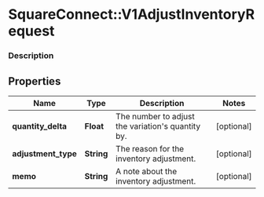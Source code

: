 # SquareConnect::V1AdjustInventoryRequest

### Description

## Properties
Name | Type | Description | Notes
------------ | ------------- | ------------- | -------------
**quantity_delta** | **Float** | The number to adjust the variation&#39;s quantity by. | [optional] 
**adjustment_type** | **String** | The reason for the inventory adjustment. | [optional] 
**memo** | **String** | A note about the inventory adjustment. | [optional] 


